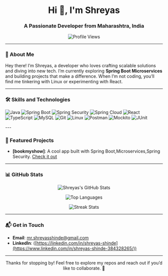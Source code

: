 <h1 align="center">Hi 👋, I'm Shreyas</h1>
<h3 align="center">A Passionate Developer from Maharashtra, India</h3>

<p align="center">
  <img src="https://komarev.com/ghpvc/?username=Shreyas3-git&label=Profile%20views&color=0e75b6&style=flat" alt="Profile Views" />
</p>

---

### 🌟 About Me
Hey there! I’m Shreyas, a developer who loves crafting scalable solutions and diving into new tech. I’m currently exploring **Spring Boot Microservices** and building projects that make a difference. When I’m not coding, you’ll find me tinkering with Linux or experimenting with React.

---

### 🛠️ Skills and Technologies
<p align="left">
  <img src="https://img.shields.io/badge/-Java-007396?style=flat-square&logo=java" alt="Java" />
  <img src="https://img.shields.io/badge/-Spring%20Boot-6DB33F?style=flat-square&logo=spring" alt="Spring Boot" />
  <img src="https://img.shields.io/badge/-Spring%20Security-6DB33F?style=flat-square&logo=spring" alt="Spring Security" />
  <img src="https://img.shields.io/badge/-Spring%20Cloud-6DB33F?style=flat-square&logo=spring" alt="Spring Cloud" />
  <img src="https://img.shields.io/badge/-React-61DAFB?style=flat-square&logo=react" alt="React" />
  <img src="https://img.shields.io/badge/-TypeScript-3178C6?style=flat-square&logo=typescript" alt="TypeScript" />
  <img src="https://img.shields.io/badge/-MySQL-4479A1?style=flat-square&logo=mysql" alt="MySQL" />
  <img src="https://img.shields.io/badge/-Git-F05032?style=flat-square&logo=git" alt="Git" />
  <img src="https://img.shields.io/badge/-Linux-FCC624?style=flat-square&logo=linux" alt="Linux" />
  <img src="https://img.shields.io/badge/-Postman-FF6C37?style=flat-square&logo=postman" alt="Postman" />
  <img src="https://img.shields.io/badge/-Mockito-4B0082?style=flat-square&logo=mockito" alt="Mockito" />
  <img src="https://img.shields.io/badge/-JUnit-25A162?style=flat-square&logo=junit" alt="JUnit" />
</p>
---

### 🚀 Featured Projects
- **[bookmyshow]**: A cool app built with Spring Boot,Microservices,Spring Security. [Check it out](https://github.com/Shreyas3-git/bookmyshow)
  
---

### 📊 GitHub Stats
<p align="center">
  <img src="https://github-readme-stats.vercel.app/api?username=Shreyas3-git&show_icons=true&theme=radical" alt="Shreyas's GitHub Stats" />
</p>
<p align="center">
  <img src="https://github-readme-stats.vercel.app/api/top-langs?username=Shreyas3-git&show_icons=true&locale=en&layout=compact&theme=radical" alt="Top Languages" />
</p>
<p align="center">
  <img src="https://github-readme-streak-stats.herokuapp.com/?user=Shreyas3-git&theme=radical" alt="Streak Stats" />
</p>

---

### 📬 Get in Touch
- **Email**: [mr.shreyasshinde@gmail.com](mailto:mr.shreyasshinde@gmail.com)  
- **LinkedIn**: ([https://linkedin.com/in/shreyas-shinde](https://www.linkedin.com/in/shreyas-shinde-384328265/))    

---

<p align="center">
  Thanks for stopping by! Feel free to explore my repos and reach out if you’d like to collaborate. 🚀
</p>

